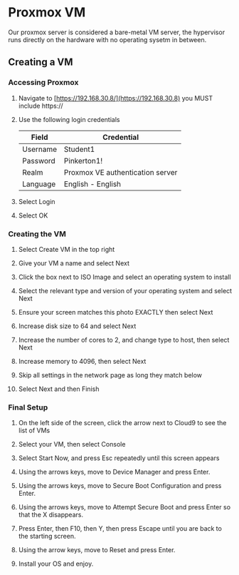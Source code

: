 # Proxmox VM

Our proxmox server is considered a bare-metal VM server, the hypervisor runs directly on the hardware with no operating sysetm in between.

## Creating a VM

### Accessing Proxmox
1. Navigate to [https://192.168.30.8/](https://192.168.30.8) you MUST include https://

2. Use the following login credentials

    | Field    | Credential                       |
    |----------|----------------------------------|
    | Username | Student1                         |
    | Password | Pinkerton1!                      |
    | Realm    | Proxmox VE authentication server |
    | Language | English - English                |

3. Select Login

4. Select OK

### Creating the VM
1. Select Create VM in the top right

2. Give your VM a name and select Next

3. Click the box next to ISO Image and select an operating system to install

4. Select the relevant type and version of your operating system and select Next

5. Ensure your screen matches this photo EXACTLY then select Next

6. Increase disk size to 64 and select Next

7. Increase the number of cores to 2, and change type to host, then select Next

8. Increase memory to 4096, then select Next

9. Skip all settings in the network page as long they match below

10. Select Next and then Finish


### Final Setup
1. On the left side of the screen, click the arrow next to Cloud9 to see the list of VMs

2. Select your VM, then select Console

3. Select Start Now, and press Esc repeatedly until this screen appears

4. Using the arrows keys, move to Device Manager and press Enter.

5. Using the arrows keys, move to Secure Boot Configuration and press Enter.

6. Using the arrows keys, move to Attempt Secure Boot and press Enter so that the X disappears.

7. Press Enter, then F10, then Y, then press Escape until you are back to the starting screen.

8. Using the arrow keys, move to Reset and press Enter.

9. Install your OS and enjoy.
